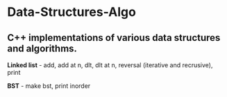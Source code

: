 # Data-Structures-Algo
## C++ implementations of various data structures and algorithms.

 **Linked list** - add, add at n, dlt, dlt at n,
        reversal (iterative and recrusive), print
 
 **BST** - make bst, print inorder
 

